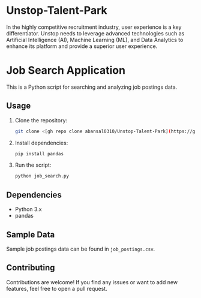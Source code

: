 # Unstop-Talent-Park
In the highly competitive recruitment industry, user experience is a key differentiator. Unstop  needs to leverage advanced technologies such as Artificial Intelligence (AI), Machine Learning  (ML), and Data Analytics to enhance its platform and provide a superior user experience.

# Job Search Application

This is a Python script for searching and analyzing job postings data.

## Usage

1. Clone the repository:
   ```bash
   git clone <[gh repo clone abansal0310/Unstop-Talent-Park](https://github.com/abansal0310/Unstop-Talent-Park.git)>
   ```

2. Install dependencies:
   ```bash
   pip install pandas
   ```

3. Run the script:
   ```bash
   python job_search.py
   ```

## Dependencies

- Python 3.x
- pandas

## Sample Data

Sample job postings data can be found in `job_postings.csv`.

## Contributing

Contributions are welcome! If you find any issues or want to add new features, feel free to open a pull request.


